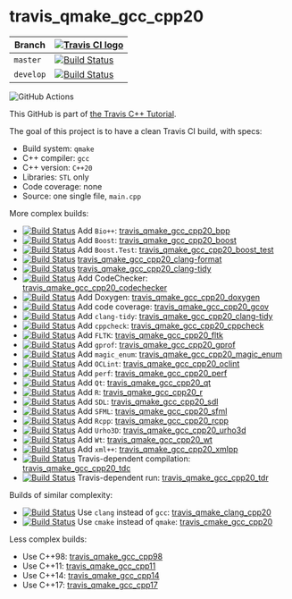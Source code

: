 # travis_qmake_gcc_cpp20

Branch   |[![Travis CI logo](TravisCI.png)](https://travis-ci.com)
---------|-------------------------------------------------------------------------------------------------------------------------------------------------------------------------
`master` |[![Build Status](https://travis-ci.com/richelbilderbeek/travis_qmake_gcc_cpp20.svg?branch=master)](https://travis-ci.com/richelbilderbeek/travis_qmake_gcc_cpp20)
`develop`|[![Build Status](https://travis-ci.com/richelbilderbeek/travis_qmake_gcc_cpp20.svg?branch=develop)](https://travis-ci.com/richelbilderbeek/travis_qmake_gcc_cpp20)

![GitHub Actions](https://github.com/richelbilderbeek/travis_qmake_gcc_cpp20/workflows/check/badge.svg?branch=master)

This GitHub is part of [the Travis C++ Tutorial](https://github.com/richelbilderbeek/travis_cpp_tutorial).

The goal of this project is to have a clean Travis CI build, with specs:
 * Build system: `qmake`
 * C++ compiler: `gcc`
 * C++ version: `C++20`
 * Libraries: `STL` only
 * Code coverage: none
 * Source: one single file, `main.cpp`

More complex builds:

 * [![Build Status](https://travis-ci.com/richelbilderbeek/travis_qmake_gcc_cpp20_bpp.svg?branch=master)](https://travis-ci.com/richelbilderbeek/travis_qmake_gcc_cpp20_bpp) Add `Bio++`: [travis_qmake_gcc_cpp20_bpp](https://www.github.com/richelbilderbeek/travis_qmake_gcc_cpp20_bpp)
 * [![Build Status](https://travis-ci.com/richelbilderbeek/travis_qmake_gcc_cpp20_boost.svg?branch=master)](https://travis-ci.com/richelbilderbeek/travis_qmake_gcc_cpp20_boost) Add `Boost`: [travis_qmake_gcc_cpp20_boost](https://www.github.com/richelbilderbeek/travis_qmake_gcc_cpp20_boost)
 * [![Build Status](https://travis-ci.com/richelbilderbeek/travis_qmake_gcc_cpp20_boost_test.svg?branch=master)](https://travis-ci.com/richelbilderbeek/travis_qmake_gcc_cpp20_boost_test) Add `Boost.Test`: [travis_qmake_gcc_cpp20_boost_test](https://www.github.com/richelbilderbeek/travis_qmake_gcc_cpp20_boost_test)
 * [![Build Status](https://travis-ci.com/richelbilderbeek/travis_qmake_gcc_cpp20_clang-format.svg?branch=master)](https://travis-ci.com/richelbilderbeek/travis_qmake_gcc_cpp20_clang-format) [travis_qmake_gcc_cpp20_clang-format](https://github.com/richelbilderbeek/travis_qmake_gcc_cpp20_clang-format)
 * [![Build Status](https://travis-ci.com/richelbilderbeek/travis_qmake_gcc_cpp20_clang-tidy.svg?branch=master)](https://travis-ci.com/richelbilderbeek/travis_qmake_gcc_cpp20_clang-tidy) [travis_qmake_gcc_cpp20_clang-tidy](https://github.com/richelbilderbeek/travis_qmake_gcc_cpp20_clang-tidy)
 * [![Build Status](https://travis-ci.com/richelbilderbeek/travis_qmake_gcc_cpp20_codechecker.svg?branch=master)](https://travis-ci.com/richelbilderbeek/travis_qmake_gcc_cpp20_codechecker) Add CodeChecker: [travis_qmake_gcc_cpp20_codechecker](https://github.com/richelbilderbeek/travis_qmake_gcc_cpp20_codechecker)
 * [![Build Status](https://travis-ci.com/richelbilderbeek/travis_qmake_gcc_cpp20_doxygen.svg?branch=master)](https://travis-ci.com/richelbilderbeek/travis_qmake_gcc_cpp20_doxygen) Add Doxygen: [travis_qmake_gcc_cpp20_doxygen](https://github.com/richelbilderbeek/travis_qmake_gcc_cpp20_doxygen)
 * [![Build Status](https://travis-ci.com/richelbilderbeek/travis_qmake_gcc_cpp20_gcov.svg?branch=master)](https://travis-ci.com/richelbilderbeek/travis_qmake_gcc_cpp20_gcov) Add code coverage: [travis_qmake_gcc_cpp20_gcov](https://github.com/richelbilderbeek/travis_qmake_gcc_cpp20_gcov)
 * [![Build Status](https://travis-ci.com/richelbilderbeek/travis_qmake_gcc_cpp20_clang-tidy.svg?branch=master)](https://travis-ci.com/richelbilderbeek/travis_qmake_gcc_cpp20_clang-tidy) Add `clang-tidy`: [travis_qmake_gcc_cpp20_clang-tidy](https://www.github.com/richelbilderbeek/travis_qmake_gcc_cpp20_clang-tidy)
 * [![Build Status](https://travis-ci.com/richelbilderbeek/travis_qmake_gcc_cpp20_cppcheck.svg?branch=master)](https://travis-ci.com/richelbilderbeek/travis_qmake_gcc_cpp20_cppcheck) Add `cppcheck`: [travis_qmake_gcc_cpp20_cppcheck](https://www.github.com/richelbilderbeek/travis_qmake_gcc_cpp20_cppcheck)
 * [![Build Status](https://travis-ci.com/richelbilderbeek/travis_qmake_gcc_cpp20_fltk.svg?branch=master)](https://travis-ci.com/richelbilderbeek/travis_qmake_gcc_cpp20_fltk) Add `FLTK`: [travis_qmake_gcc_cpp20_fltk](https://github.com/richelbilderbeek/travis_qmake_gcc_cpp20_fltk)
 * [![Build Status](https://travis-ci.com/richelbilderbeek/travis_qmake_gcc_cpp20_gprof.svg?branch=master)](https://travis-ci.com/richelbilderbeek/travis_qmake_gcc_cpp20_gprof) Add `gprof`: [travis_qmake_gcc_cpp20_gprof](https://github.com/richelbilderbeek/travis_qmake_gcc_cpp20_gprof)
 * [![Build Status](https://travis-ci.com/richelbilderbeek/travis_qmake_gcc_cpp20_magic_enum.svg?branch=master)](https://travis-ci.com/richelbilderbeek/travis_qmake_gcc_cpp20_magic_enum) Add `magic_enum`: [travis_qmake_gcc_cpp20_magic_enum](https://github.com/richelbilderbeek/travis_qmake_gcc_cpp20_magic_enum)
 * [![Build Status](https://travis-ci.com/richelbilderbeek/travis_qmake_gcc_cpp20_oclint.svg?branch=master)](https://travis-ci.com/richelbilderbeek/travis_qmake_gcc_cpp20_oclint) Add `OCLint`: [travis_qmake_gcc_cpp20_oclint](https://github.com/richelbilderbeek/travis_qmake_gcc_cpp20_oclint)
 * [![Build Status](https://travis-ci.com/richelbilderbeek/travis_qmake_gcc_cpp20_perf.svg?branch=master)](https://travis-ci.com/richelbilderbeek/travis_qmake_gcc_cpp20_perf) Add `perf`: [travis_qmake_gcc_cpp20_perf](https://github.com/richelbilderbeek/travis_qmake_gcc_cpp20_perf)
 * [![Build Status](https://travis-ci.com/richelbilderbeek/travis_qmake_gcc_cpp20_qt.svg?branch=master)](https://travis-ci.com/richelbilderbeek/travis_qmake_gcc_cpp20_qt) Add `Qt`: [travis_qmake_gcc_cpp20_qt](https://www.github.com/richelbilderbeek/travis_qmake_gcc_cpp20_qt)
 * [![Build Status](https://travis-ci.com/richelbilderbeek/travis_qmake_gcc_cpp20_r.svg?branch=master)](https://travis-ci.com/richelbilderbeek/travis_qmake_gcc_cpp20_r) Add `R`: [travis_qmake_gcc_cpp20_r](https://www.github.com/richelbilderbeek/travis_qmake_gcc_cpp20_r)
 * [![Build Status](https://travis-ci.com/richelbilderbeek/travis_qmake_gcc_cpp20_sdl.svg?branch=master)](https://travis-ci.com/richelbilderbeek/travis_qmake_gcc_cpp20_sdl) Add `SDL`: [travis_qmake_gcc_cpp20_sdl](https://github.com/richelbilderbeek/travis_qmake_gcc_cpp20_sdl)
 * [![Build Status](https://travis-ci.com/richelbilderbeek/travis_qmake_gcc_cpp20_sfml.svg?branch=master)](https://travis-ci.com/richelbilderbeek/travis_qmake_gcc_cpp20_sfml) Add `SFML`: [travis_qmake_gcc_cpp20_sfml](https://www.github.com/richelbilderbeek/travis_qmake_gcc_cpp20_sfml)
 * [![Build Status](https://travis-ci.com/richelbilderbeek/travis_qmake_gcc_cpp20_rcpp.svg?branch=master)](https://travis-ci.com/richelbilderbeek/travis_qmake_gcc_cpp20_rcpp) Add `Rcpp`: [travis_qmake_gcc_cpp20_rcpp](https://www.github.com/richelbilderbeek/travis_qmake_gcc_cpp20_rcpp)
 * [![Build Status](https://travis-ci.com/richelbilderbeek/travis_qmake_gcc_cpp20_urho3d.svg?branch=master)](https://travis-ci.com/richelbilderbeek/travis_qmake_gcc_cpp20_urho3d) Add `Urho3D`: [travis_qmake_gcc_cpp20_urho3d](https://www.github.com/richelbilderbeek/travis_qmake_gcc_cpp20_urho3d)
 * [![Build Status](https://travis-ci.com/richelbilderbeek/travis_qmake_gcc_cpp20_wt.svg?branch=master)](https://travis-ci.com/richelbilderbeek/travis_qmake_gcc_cpp20_wt) Add `Wt`: [travis_qmake_gcc_cpp20_wt](https://www.github.com/richelbilderbeek/travis_qmake_gcc_cpp20_wt)
 * [![Build Status](https://travis-ci.com/richelbilderbeek/travis_qmake_gcc_cpp20_xmlpp.svg?branch=master)](https://travis-ci.com/richelbilderbeek/travis_qmake_gcc_cpp20_xmlpp) Add `xml++`: [travis_qmake_gcc_cpp20_xmlpp](https://www.github.com/richelbilderbeek/travis_qmake_gcc_cpp20_xmlpp)
 * [![Build Status](https://travis-ci.com/richelbilderbeek/travis_qmake_gcc_cpp20_tdc.svg?branch=master)](https://travis-ci.com/richelbilderbeek/travis_qmake_gcc_cpp20_tdc) Travis-dependent compilation: [travis_qmake_gcc_cpp20_tdc](https://www.github.com/richelbilderbeek/travis_qmake_gcc_cpp20_tdc)
 * [![Build Status](https://travis-ci.com/richelbilderbeek/travis_qmake_gcc_cpp20_tdr.svg?branch=master)](https://travis-ci.com/richelbilderbeek/travis_qmake_gcc_cpp20_tdr) Travis-dependent run: [travis_qmake_gcc_cpp20_tdr](https://www.github.com/richelbilderbeek/travis_qmake_gcc_cpp20_tdr)

Builds of similar complexity:

 * [![Build Status](https://travis-ci.com/richelbilderbeek/travis_qmake_clang_cpp20.svg?branch=master)](https://travis-ci.com/richelbilderbeek/travis_qmake_clang_cpp20) Use `clang` instead of `gcc`: [travis_qmake_clang_cpp20](https://www.github.com/richelbilderbeek/travis_qmake_clang_cpp20)
 * [![Build Status](https://travis-ci.com/richelbilderbeek/travis_cmake_gcc_cpp20.svg?branch=master)](https://travis-ci.com/richelbilderbeek/travis_cmake_gcc_cpp20) Use `cmake` instead of `qmake`: [travis_cmake_gcc_cpp20](https://www.github.com/richelbilderbeek/travis_cmake_gcc_cpp20)

Less complex builds:

 * Use C++98: [travis_qmake_gcc_cpp98](https://www.github.com/richelbilderbeek/travis_qmake_gcc_cpp98)
 * Use C++11: [travis_qmake_gcc_cpp11](https://www.github.com/richelbilderbeek/travis_qmake_gcc_cpp11)
 * Use C++14: [travis_qmake_gcc_cpp14](https://www.github.com/richelbilderbeek/travis_qmake_gcc_cpp14)
 * Use C++17: [travis_qmake_gcc_cpp17](https://www.github.com/richelbilderbeek/travis_qmake_gcc_cpp17)


